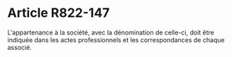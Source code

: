 # Article R822-147

L'appartenance à la société, avec la dénomination de celle-ci, doit être indiquée dans les actes professionnels et les correspondances de chaque associé.
